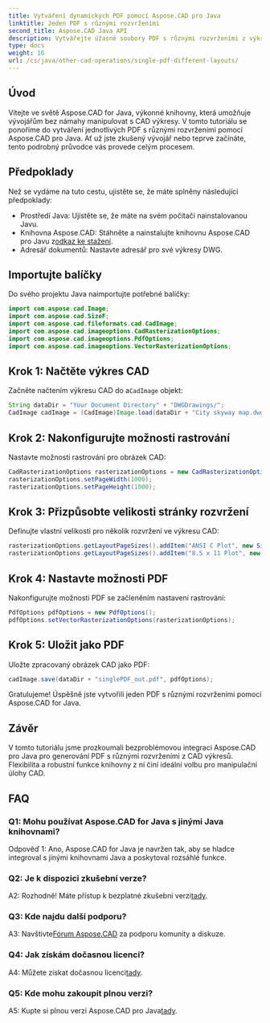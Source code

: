 ```yaml
---
title: Vytváření dynamických PDF pomocí Aspose.CAD pro Java
linktitle: Jeden PDF s různými rozvrženími
second_title: Aspose.CAD Java API
description: Vytvářejte úžasné soubory PDF s různými rozvrženími z výkresů CAD pomocí Aspose.CAD pro Java. Snadná integrace a výkonné funkce pro vývojáře Java.
type: docs
weight: 16
url: /cs/java/other-cad-operations/single-pdf-different-layouts/
---
```

## Úvod

Vítejte ve světě Aspose.CAD for Java, výkonné knihovny, která umožňuje vývojářům bez námahy manipulovat s CAD výkresy. V tomto tutoriálu se ponoříme do vytváření jednotlivých PDF s různými rozvrženími pomocí Aspose.CAD pro Java. Ať už jste zkušený vývojář nebo teprve začínáte, tento podrobný průvodce vás provede celým procesem.

## Předpoklady

Než se vydáme na tuto cestu, ujistěte se, že máte splněny následující předpoklady:
- Prostředí Java: Ujistěte se, že máte na svém počítači nainstalovanou Javu.
-  Knihovna Aspose.CAD: Stáhněte a nainstalujte knihovnu Aspose.CAD pro Javu z[odkaz ke stažení](https://releases.aspose.com/cad/java/).
- Adresář dokumentů: Nastavte adresář pro své výkresy DWG.

## Importujte balíčky

Do svého projektu Java naimportujte potřebné balíčky:

```java
import com.aspose.cad.Image;
import com.aspose.cad.SizeF;
import com.aspose.cad.fileformats.cad.CadImage;
import com.aspose.cad.imageoptions.CadRasterizationOptions;
import com.aspose.cad.imageoptions.PdfOptions;
import com.aspose.cad.imageoptions.VectorRasterizationOptions;
```

## Krok 1: Načtěte výkres CAD

 Začněte načtením výkresu CAD do a`CadImage` objekt:

```java
String dataDir = "Your Document Directory" + "DWGDrawings/";
CadImage cadImage = (CadImage)Image.load(dataDir + "City skyway map.dwg");
```

## Krok 2: Nakonfigurujte možnosti rastrování

Nastavte možnosti rastrování pro obrázek CAD:

```java
CadRasterizationOptions rasterizationOptions = new CadRasterizationOptions();
rasterizationOptions.setPageWidth(1000);
rasterizationOptions.setPageHeight(1000);
```

## Krok 3: Přizpůsobte velikosti stránky rozvržení

Definujte vlastní velikosti pro několik rozvržení ve výkresu CAD:

```java
rasterizationOptions.getLayoutPageSizes().addItem("ANSI C Plot", new SizeF(500, 1000));
rasterizationOptions.getLayoutPageSizes().addItem("8.5 x 11 Plot", new SizeF(1000, 100));
```

## Krok 4: Nastavte možnosti PDF

Nakonfigurujte možnosti PDF se začleněním nastavení rastrování:

```java
PdfOptions pdfOptions = new PdfOptions();
pdfOptions.setVectorRasterizationOptions(rasterizationOptions);
```

## Krok 5: Uložit jako PDF

Uložte zpracovaný obrázek CAD jako PDF:

```java
cadImage.save(dataDir + "singlePDF_out.pdf", pdfOptions);
```

Gratulujeme! Úspěšně jste vytvořili jeden PDF s různými rozvrženími pomocí Aspose.CAD for Java.

## Závěr

V tomto tutoriálu jsme prozkoumali bezproblémovou integraci Aspose.CAD pro Java pro generování PDF s různými rozvrženími z CAD výkresů. Flexibilita a robustní funkce knihovny z ní činí ideální volbu pro manipulační úlohy CAD.

## FAQ

### Q1: Mohu používat Aspose.CAD for Java s jinými Java knihovnami?

Odpověď 1: Ano, Aspose.CAD for Java je navržen tak, aby se hladce integroval s jinými knihovnami Java a poskytoval rozsáhlé funkce.

### Q2: Je k dispozici zkušební verze?

 A2: Rozhodně! Máte přístup k bezplatné zkušební verzi[tady](https://releases.aspose.com/).

### Q3: Kde najdu další podporu?

 A3: Navštivte[Fórum Aspose.CAD](https://forum.aspose.com/c/cad/19) za podporu komunity a diskuze.

### Q4: Jak získám dočasnou licenci?

 A4: Můžete získat dočasnou licenci[tady](https://purchase.aspose.com/temporary-license/).

### Q5: Kde mohu zakoupit plnou verzi?

A5: Kupte si plnou verzi Aspose.CAD pro Java[tady](https://purchase.aspose.com/buy).